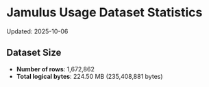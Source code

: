 # Jamulus Usage Dataset Statistics

Updated: 2025-10-06

## Dataset Size
- **Number of rows**: 1,672,862
- **Total logical bytes**: 224.50 MB (235,408,881 bytes)
